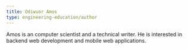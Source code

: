 ```yaml
---
title: Odiwuor Amos
type: engineering-education/author
---
```

Amos is an computer scientist and a technical writer. He is interested in backend web development and mobile web applications.
